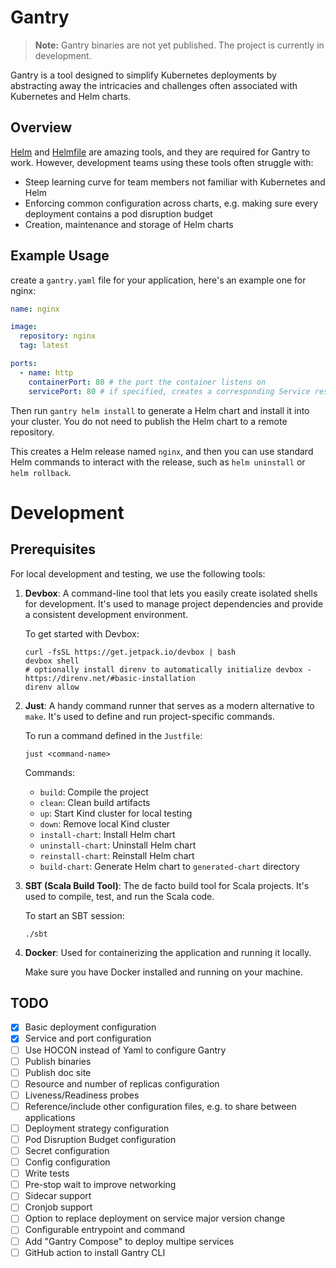 # Gantry

> **Note:** Gantry binaries are not yet published. The project is currently in development.

Gantry is a tool designed to simplify Kubernetes deployments by abstracting away the intricacies and challenges often associated with Kubernetes and Helm charts.

## Overview

[Helm](https://github.com/helm/helm) and [Helmfile](https://github.com/helmfile/helmfile) are amazing tools, and they are required for Gantry to work. However, development teams using these tools often struggle with:
- Steep learning curve for team members not familiar with Kubernetes and Helm
- Enforcing common configuration across charts, e.g. making sure every deployment contains a pod disruption budget
- Creation, maintenance and storage of Helm charts

## Example Usage

create a `gantry.yaml` file for your application, here's an example one for nginx:
```yaml
name: nginx

image:
  repository: nginx
  tag: latest

ports:
  - name: http
    containerPort: 80 # the port the container listens on
    servicePort: 80 # if specified, creates a corresponding Service resource so that the pod is accessible via the service port
```

Then run `gantry helm install` to generate a Helm chart and install it into your cluster. You do not need to publish the Helm chart to a remote repository.

This creates a Helm release named `nginx`, and then you can use standard Helm commands to interact with the release, such as `helm uninstall` or `helm rollback`.

# Development

## Prerequisites

For local development and testing, we use the following tools:

1. **Devbox**: A command-line tool that lets you easily create isolated shells for development. It's used to manage project dependencies and provide a consistent development environment.

   To get started with Devbox:
   ```
   curl -fsSL https://get.jetpack.io/devbox | bash
   devbox shell
   # optionally install direnv to automatically initialize devbox - https://direnv.net/#basic-installation
   direnv allow
   ```

1. **Just**: A handy command runner that serves as a modern alternative to `make`. It's used to define and run project-specific commands.

   To run a command defined in the `Justfile`:
   ```
   just <command-name>
   ```
   Commands:
   - `build`: Compile the project
   - `clean`: Clean build artifacts
   - `up`: Start Kind cluster for local testing
   - `down`: Remove local Kind cluster
   - `install-chart`: Install Helm chart
   - `uninstall-chart`: Uninstall Helm chart
   - `reinstall-chart`: Reinstall Helm chart
   - `build-chart`: Generate Helm chart to `generated-chart` directory

1. **SBT (Scala Build Tool)**: The de facto build tool for Scala projects. It's used to compile, test, and run the Scala code.

   To start an SBT session:
   ```
   ./sbt
   ```

1. **Docker**: Used for containerizing the application and running it locally.

   Make sure you have Docker installed and running on your machine.


## TODO

- [x] Basic deployment configuration
- [x] Service and port configuration
- [ ] Use HOCON instead of Yaml to configure Gantry
- [ ] Publish binaries
- [ ] Publish doc site
- [ ] Resource and number of replicas configuration
- [ ] Liveness/Readiness probes
- [ ] Reference/include other configuration files, e.g. to share between applications
- [ ] Deployment strategy configuration
- [ ] Pod Disruption Budget configuration
- [ ] Secret configuration
- [ ] Config configuration
- [ ] Write tests
- [ ] Pre-stop wait to improve networking
- [ ] Sidecar support
- [ ] Cronjob support
- [ ] Option to replace deployment on service major version change
- [ ] Configurable entrypoint and command
- [ ] Add "Gantry Compose" to deploy multipe services
- [ ] GitHub action to install Gantry CLI
